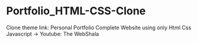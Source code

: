 # Portfolio_HTML-CSS-Clone



Clone theme link: Personal Portfolio Complete Website using only Html Css Javascript -> Youtube: The WebShala

